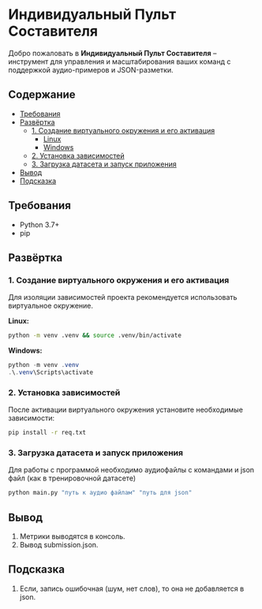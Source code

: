 # Индивидуальный Пульт Составителя

Добро пожаловать в **Индивидуальный Пульт Составителя** – инструмент для управления и масштабирования ваших команд с поддержкой аудио-примеров и JSON-разметки.

## Содержание

- [Требования](#требования)
- [Развёртка](#развёртка)
  - [1. Создание виртуального окружения и его активация](#1-создание-виртуального-окружения-и-его-активация)
    - [Linux](#linux)
    - [Windows](#windows)
  - [2. Установка зависимостей](#2-установка-зависимостей)
  - [3. Загрузка датасета и запуск приложения](#3-загрузка-датасета-и-запуск-приложения)
- [Вывод](#вывод)
- [Подсказка](#подсказка)

## Требования

- Python 3.7+
- pip

## Развёртка

### 1. Создание виртуального окружения и его активация

Для изоляции зависимостей проекта рекомендуется использовать виртуальное окружение.

**Linux:**
```bash
python -m venv .venv && source .venv/bin/activate
```

**Windows:**
```powershell
python -m venv .venv
.\.venv\Scripts\activate
```

### 2. Установка зависимостей

После активации виртуального окружения установите необходимые зависимости:

```bash
pip install -r req.txt
```

### 3. Загрузка датасета и запуск приложения

Для работы с программой необходимо аудиофайлы с командами и json файл (как в тренировочной датасете)

```bash
python main.py "путь к аудио файлам" "путь для json"
```

## Вывод

1. Метрики выводятся в консоль.
2. Вывод submission.json.

## Подсказка

1. Если, запись ошибочная (шум, нет слов), то она не добавляется в json.







